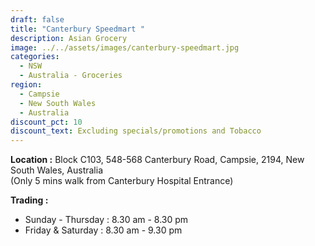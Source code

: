 ```yaml
---
draft: false
title: "Canterbury Speedmart "
description: Asian Grocery
image: ../../assets/images/canterbury-speedmart.jpg
categories:
  - NSW
  - Australia - Groceries
region:
  - Campsie
  - New South Wales
  - Australia
discount_pct: 10
discount_text: Excluding specials/promotions and Tobacco
---
```

**Location :** Block C103, 548-568 Canterbury Road, Campsie, 2194, New South Wales, Australia\
(Only 5 mins walk from Canterbury Hospital Entrance)

**Trading :** 

* Sunday - Thursday : 8.30 am - 8.30 pm
* Friday & Saturday : 8.30 am - 9.30 pm
